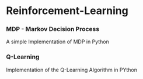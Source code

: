 # Reinforcement-Learning
### MDP - Markov Decision Process 
A simple Implementation of MDP in Python 

### Q-Learning 
Implementation of the Q-Learning Algorithm in PYthon
